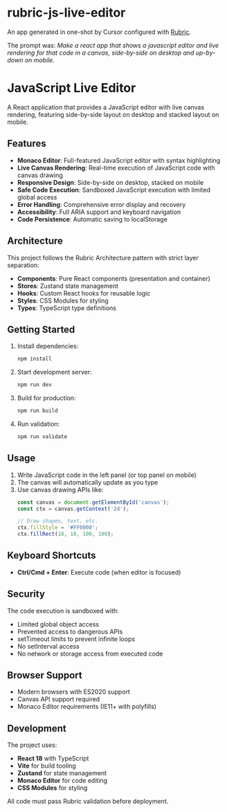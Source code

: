 # rubric-js-live-editor

An app generated in one-shot by Cursor configured with [Rubric](https://github.com/graciolli-f/Rubric).

The prompt was: 
_Make a react app that shows a javascript editor and live rendering for that code in a canvas, side-by-side on desktop and up-by-down on mobile._

# JavaScript Live Editor

A React application that provides a JavaScript editor with live canvas rendering, featuring side-by-side layout on desktop and stacked layout on mobile.

## Features

- **Monaco Editor**: Full-featured JavaScript editor with syntax highlighting
- **Live Canvas Rendering**: Real-time execution of JavaScript code with canvas drawing
- **Responsive Design**: Side-by-side on desktop, stacked on mobile
- **Safe Code Execution**: Sandboxed JavaScript execution with limited global access
- **Error Handling**: Comprehensive error display and recovery
- **Accessibility**: Full ARIA support and keyboard navigation
- **Code Persistence**: Automatic saving to localStorage

## Architecture

This project follows the Rubric Architecture pattern with strict layer separation:

- **Components**: Pure React components (presentation and container)
- **Stores**: Zustand state management
- **Hooks**: Custom React hooks for reusable logic
- **Styles**: CSS Modules for styling
- **Types**: TypeScript type definitions

## Getting Started

1. Install dependencies:
   ```bash
   npm install
   ```

2. Start development server:
   ```bash
   npm run dev
   ```

3. Build for production:
   ```bash
   npm run build
   ```

4. Run validation:
   ```bash
   npm run validate
   ```

## Usage

1. Write JavaScript code in the left panel (or top panel on mobile)
2. The canvas will automatically update as you type
3. Use canvas drawing APIs like:
   ```javascript
   const canvas = document.getElementById('canvas');
   const ctx = canvas.getContext('2d');
   
   // Draw shapes, text, etc.
   ctx.fillStyle = '#FF0000';
   ctx.fillRect(10, 10, 100, 100);
   ```

## Keyboard Shortcuts

- **Ctrl/Cmd + Enter**: Execute code (when editor is focused)

## Security

The code execution is sandboxed with:
- Limited global object access
- Prevented access to dangerous APIs
- setTimeout limits to prevent infinite loops
- No setInterval access
- No network or storage access from executed code

## Browser Support

- Modern browsers with ES2020 support
- Canvas API support required
- Monaco Editor requirements (IE11+ with polyfills)

## Development

The project uses:
- **React 18** with TypeScript
- **Vite** for build tooling
- **Zustand** for state management
- **Monaco Editor** for code editing
- **CSS Modules** for styling

All code must pass Rubric validation before deployment.
